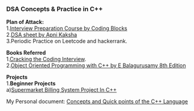 ### DSA Concepts & Practice in C++

**Plan of Attack:**<br/>
1.[Interview Preparation Course by Coding Blocks](https://online.codingblocks.com/courses/coding-interview-preparation-course-online-c-plus-plus)<br/>
2.[DSA sheet by Apni Kaksha](https://bit.ly/DSAbyApnaCollege)<br/>
3.Periodic Practice on Leetcode and hackerrank.<br/>

**Books Referred**<br/>
1.[Cracking the Coding Interview](https://www.amazon.in/Cracking-Coding-Interview-Programing-Questions/dp/0984782850).<br/>
2.[Object Oriented Programming with C++ by E Balagurusamy 8th Edition](https://www.amazon.in/Object-Oriented-Programming-C-8th-Balagurusamy/dp/9389949181/ref=pd_lpo_1?pd_rd_i=9389949181&psc=1)<br/>

**Projects**<br/>
1.**Beginner Projects**<br/>
a)[Supermarket Billing System Project In C++](https://www.youtube.com/watch?v=xFwwN4lGG0o)<br/>

My Personal document: [Concepts and Quick points of the C++ Language](https://docs.google.com/document/d/12COrV2-ORMOpB0KwkIpteSkqMmMvMqR-l6Gmi3rR2_Y/edit?usp=sharing)<br/>
